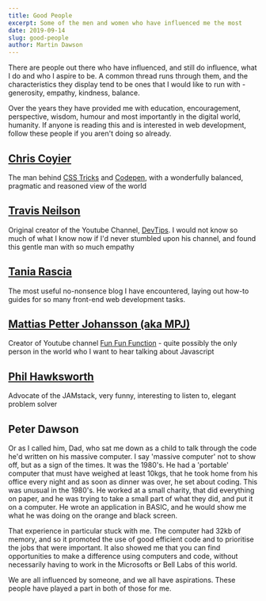 ```yaml
---
title: Good People
excerpt: Some of the men and women who have influenced me the most
date: 2019-09-14
slug: good-people
author: Martin Dawson
---
```


There are people out there who have influenced, and still do influence, what I do and who I aspire to be. A common thread runs through them, and the characteristics they display tend to be ones that I would like to run with - generosity, empathy, kindness, balance.

Over the years they have provided me with education, encouragement, perspective, wisdom, humour and most importantly in the digital world, humanity. If anyone is reading this and is interested in web development, follow these people if you aren't doing so already.

## [Chris Coyier](https://chriscoyier.net)
The man behind [CSS Tricks](https://css-tricks.com) and [Codepen](https://codepen.io), with a wonderfully balanced, pragmatic and reasoned view of the world

## [Travis Neilson](https://travisneilson.com)
Original creator of the Youtube Channel, [DevTips](https://www.youtube.com/channel/UCyIe-61Y8C4_o-zZCtO4ETQ). I would not know so much of what I know now if I'd never stumbled upon his channel, and found this gentle man with so much empathy

## [Tania Rascia](https://taniarascia.com)
The most useful no-nonsence blog I have encountered, laying out how-to guides for so many front-end web development tasks.

## [Mattias Petter Johansson (aka MPJ)](https://twitter.com/mpjme)
Creator of Youtube channel [Fun Fun Function](https://www.youtube.com/channel/UCO1cgjhGzsSYb1rsB4bFe4Q/feed) - quite possibly the only person in the world who I want to hear talking about Javascript

## [Phil Hawksworth](https://hawksworx.com)
Advocate of the JAMstack, very funny, interesting to listen to, elegant problem solver

## Peter Dawson
Or as I called him, Dad, who sat me down as a child to talk through the code he'd written on his massive computer. I say 'massive computer' not to show off, but as a sign of the times. It was the 1980's. He had a 'portable' computer that must have weighed at least 10kgs, that he took home from his office every night and as soon as dinner was over, he set about coding. This was unusual in the 1980's. He worked at a small charity, that did everything on paper, and he was trying to take a small part of what they did, and put it on a computer. He wrote an application in BASIC, and he would show me what he was doing on the orange and black screen. 

That experience in particular stuck with me. The computer had 32kb of memory, and so it promoted the use of good efficient code and to prioritise the jobs that were important. It also showed me that you can find opportunities to make a difference using computers and code, without necessarily having to work in the Microsofts or Bell Labs of this world. 

We are all influenced by someone, and we all have aspirations. These people have played a part in both of those for me.